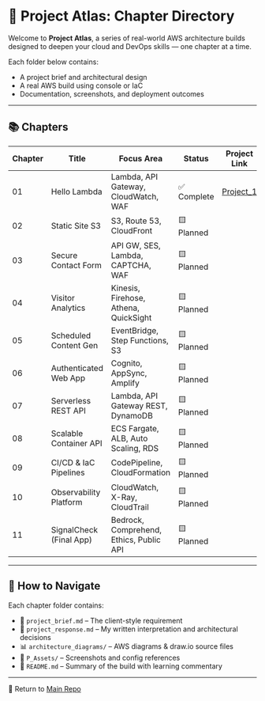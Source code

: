 # 🧭 Project Atlas: Chapter Directory

Welcome to **Project Atlas**, a series of real-world AWS architecture builds designed to deepen your cloud and DevOps skills — one chapter at a time.

Each folder below contains:

- A project brief and architectural design
- A real AWS build using console or IaC
- Documentation, screenshots, and deployment outcomes

---

## 📚 Chapters

| Chapter | Title                     | Focus Area                              | Status     | Project Link      |
|---------|---------------------------|------------------------------------------|------------|-------------------|
| 01      | Hello Lambda              | Lambda, API Gateway, CloudWatch, WAF     | ✅ Complete | [Project_1](../Chapter_1_HelloWorld_Simple_Lambda_Function/README.md) |
| 02      | Static Site S3            | S3, Route 53, CloudFront                 | 🟨 Planned  |                   |
| 03      | Secure Contact Form       | API GW, SES, Lambda, CAPTCHA, WAF        | 🟨 Planned  |                   |
| 04      | Visitor Analytics         | Kinesis, Firehose, Athena, QuickSight    | 🟨 Planned  |                   |
| 05      | Scheduled Content Gen     | EventBridge, Step Functions, S3          | 🟨 Planned  |                   |
| 06      | Authenticated Web App     | Cognito, AppSync, Amplify                | 🟨 Planned  |                   |
| 07      | Serverless REST API       | Lambda, API Gateway REST, DynamoDB       | 🟨 Planned  |                   |
| 08      | Scalable Container API    | ECS Fargate, ALB, Auto Scaling, RDS      | 🟨 Planned  |                   |
| 09      | CI/CD & IaC Pipelines     | CodePipeline, CloudFormation             | 🟨 Planned  |                   |
| 10      | Observability Platform    | CloudWatch, X-Ray, CloudTrail            | 🟨 Planned  |                   |
| 11      | SignalCheck (Final App)   | Bedrock, Comprehend, Ethics, Public API  | 🟨 Planned  |                   |

---

## 📁 How to Navigate

Each chapter folder contains:

- 📜 `project_brief.md` – The client-style requirement
- 💬 `project_response.md` – My written interpretation and architectural decisions
- 📊 `architecture_diagrams/` – AWS diagrams & draw.io source files
- 📸 `P_Assets/` – Screenshots and config references
- 🧠 `README.md` – Summary of the build with learning commentary

---

📌 Return to [Main Repo](../README.md)

